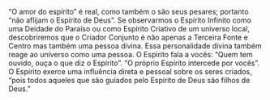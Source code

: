 ﻿“O amor do espírito” é real, como também o são seus pesares; portanto “não aflijam o Espírito de Deus”. Se observarmos o Espírito Infinito como uma Deidade do Paraíso ou como Espírito Criativo de um universo local, descobriremos que o Criador Conjunto é não apenas a Terceira Fonte e Centro mas também uma pessoa divina. Essa personalidade divina também reage ao universo como uma pessoa. O Espírito fala a vocês: “Quem tem ouvido, ouça o que diz o Espírito”. “O próprio Espírito intercede por vocês”. O Espírito exerce uma influência direta e pessoal sobre os seres criados, “pois todos aqueles que são guiados pelo Espírito de Deus são filhos de Deus.”